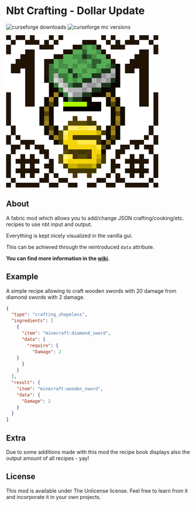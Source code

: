 # Nbt Crafting - Dollar Update

![curseforge downloads](http://cf.way2muchnoise.eu/full_nbt-crafting_downloads.svg)
![curseforge mc versions](http://cf.way2muchnoise.eu/versions/nbt-crafting.svg)

![logo](images/logo_dollar_big.png?raw=true)

## About
A fabric mod which allows you to add/change JSON crafting/cooking/etc. recipes to use nbt input and output.

Everything is kept nicely visualized in the vanilla gui.

This can be achieved through the reintroduced `data` attribute. 

**You can find more information in the [wiki](https://github.com/Siphalor/nbt-crafting/wiki).**

## Example
A simple recipe allowing to craft wooden swords with 20 damage from diamond swords with 2 damage.

```json
{
  "type": "crafting_shapeless",
  "ingredients": [
    {
      "item": "minecraft:diamond_sword",
      "data": {
      	"require": {
          "Damage": 2
	}
      }
    }
  ],
  "result": {
    "item": "minecraft:wooden_sword",
    "data": {
      "Damage": 2
    }
  }
}
```

## Extra
Due to some additions made with this mod the recipe book displays also the output amount of all recipes - yay!

## License

This mod is available under The Unlicense license. Feel free to learn from it and incorporate it in your own projects.
